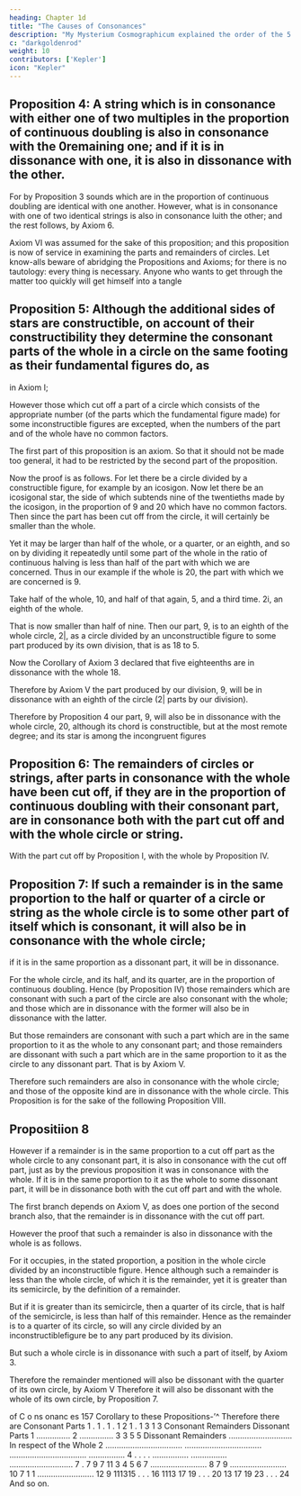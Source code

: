 ```yaml
---
heading: Chapter 1d
title: "The Causes of Consonances"
description: "My Mysterium Cosmographicum explained the order of the 5 solids in the world"
c: "darkgoldenrod"
weight: 10
contributors: ['Kepler']
icon: "Kepler"
---
```




## Proposition 4: A string which is in consonance with either one of two multiples in the proportion of continuous doubling is also in consonance with the 0remaining one; and if it is in dissonance with one, it is also in dissonance with the other.

For by Proposition 3 sounds which are in the proportion of continuous doubling are identical with one another. However, what is in consonance with one of two identical strings is also in consonance luith the other; and the rest
follows, by Axiom 6.

Axiom VI was assumed for the sake of this proposition; and this proposition
is now of service in examining the parts and remainders of circles. Let know-alls
beware of abridging the Propositions and Axioms; for there is no tautology: every­
thing is necessary. Anyone who wants to get through the matter too quickly will
get himself into a tangle



## Proposition 5: Although the additional sides of stars are constructible, on account of their constructibility they determine the consonant parts of the whole in a circle on the same footing as their fundamental figures do, as
in Axiom I; 

However those which cut off a part of a circle which consists of the appropriate number (of the parts which the fundamental figure made) for some inconstructible figures are excepted, when the
numbers of the part and of the whole have no common factors.

The first part of this proposition is an axiom. So that it should not be made too general, it had to be restricted by the second part of the proposition. 

Now the proof is as follows. For let there be a circle divided by a constructible figure, for example by an icosigon. Now let there be an icosigonal star, the side of which subtends nine of the twentieths made by the icosigon, in the proportion of 9 and 20 which have no common factors. Then since the part has been cut off from the circle, it will certainly be smaller than the whole. 

Yet it may be larger than half of the whole, or a quarter, or an eighth, and so on by dividing it repeatedly until some part of the whole in the ratio of continuous halving is less than half of the part with which we are concerned. Thus in our example if the whole is 20, the part with which we are concerned is 9. 

Take half of the whole, 10, and half of that again, 5, and a third time. 2i, an eighth of the whole.

That is now smaller than half of nine. Then our part, 9, is to an eighth of the whole circle, 2|, as a circle divided by an unconstructible figure to some part produced by its own division, that is as 18 to 5. 

Now the Corollary of Axiom 3 declared that five eighteenths are in dissonance with the whole 18.

Therefore by Axiom V the part produced by our division, 9, will be in dissonance with an eighth of the circle (2| parts by our division). 

Therefore by Proposition 4 our part, 9, will also be in dissonance with the whole circle, 20, although its chord is constructible, but at the most remote degree; and its star is among the incongruent figures


## Proposition 6: The remainders of circles or strings, after parts in consonance with the whole have been cut off, if they are in the proportion of continuous doubling with their consonant part, are in consonance both with the part cut off and with the whole circle or string. 

With the part cut off by Proposition I, with the whole by Proposition IV.


## Proposition 7: If such a remainder is in the same proportion to the half or quarter of a circle or string as the whole circle is to some other part of itself which is consonant, it will also be in consonance with the whole circle;

if it is in the same proportion as a dissonant part, it will be in dissonance.

For the whole circle, and its half, and its quarter, are in the proportion of continuous doubling. Hence (by Proposition IV) those remainders which are consonant with such a part of the circle are also consonant with the whole; and those which are in dissonance with the former will also be in dissonance with the latter. 

But those remainders are consonant with such a part which are in the same proportion to it as the whole to any consonant part; and those remainders are dissonant with such a part which are in the same proportion to it as the circle to any dissonant part. That is by Axiom V. 

Therefore such remainders are also in consonance with the whole circle; and those of the opposite kind are in dissonance with the whole circle. This Proposition is for the sake of the following Proposition VIII.


## Propositiion 8

However if a remainder is in the same proportion to a cut off part as the whole circle to any consonant part, it is also in consonance with the cut off part, just as by the previous proposition it was in consonance with the whole. If it is in the same proportion to it as the whole to some dissonant part, it will be in dissonance both with the cut off
part and with the whole.

The first branch depends on Axiom V, as does one portion of the second branch also, that the remainder is in dissonance with the cut off part. 

However the proof that such a remainder is also in dissonance with the whole is as follows.

For it occupies, in the stated proportion, a position in the whole circle divided by an inconstructible figure. Hence although such a remainder is less than the whole circle, of which it is the remainder, yet it is greater than its semicircle, by the definition of a remainder. 

But if it is greater than its semicircle, then a quarter of its circle, that is half of the semicircle, is less than half of this remainder. Hence as the remainder is to a quarter of its circle, so will any circle divided by an inconstructiblefigure be to any part produced by its division. 

But such a whole circle is in dissonance with such a part of itself, by Axiom 3.

Therefore the remainder mentioned will also be dissonant with the quarter of its own circle, by Axiom V Therefore it will also be dissonant with the whole of its own circle, by Proposition 7.


of
C o ns onanc es
157
Corollary to these Propositions-’^
Therefore there are
Consonant
Parts
1 .
1 .
1 .
1 2
1 .
1 3
1 3
Consonant
Remainders
Dissonant
Parts
1 ...............
2 ...............
3
3
5
5
Dissonant
Remainders
............................
In
respect
of the
Whole
2
..................................
..................................
..................................
................
4 . . . .
................
................
............................
7 .
7 9
7 11
3
4
5
6
7 .........................
8
7 9 ......................... 10
7 1 1 ......................... 12
9 111315 . . .
16
1113 17 19 . . .
20
13 17 19 23 . . .
24
And so on.

